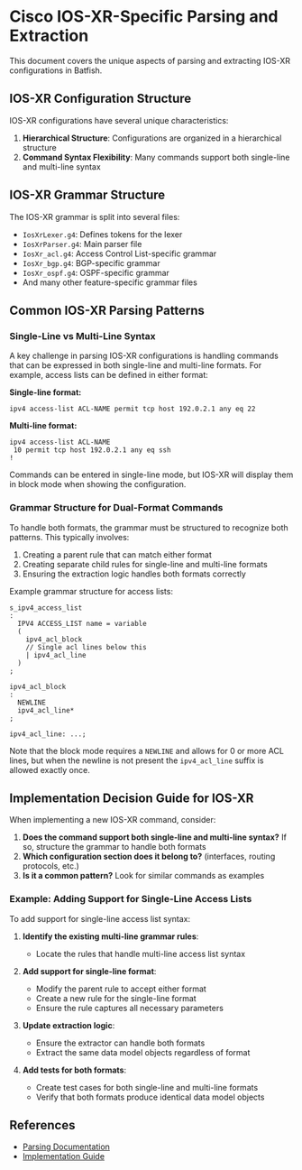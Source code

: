 # Cisco IOS-XR-Specific Parsing and Extraction

This document covers the unique aspects of parsing and extracting IOS-XR configurations in Batfish.

## IOS-XR Configuration Structure

IOS-XR configurations have several unique characteristics:

1. **Hierarchical Structure**: Configurations are organized in a hierarchical structure
2. **Command Syntax Flexibility**: Many commands support both single-line and multi-line syntax

## IOS-XR Grammar Structure

The IOS-XR grammar is split into several files:

- `IosXrLexer.g4`: Defines tokens for the lexer
- `IosXrParser.g4`: Main parser file
- `IosXr_acl.g4`: Access Control List-specific grammar
- `IosXr_bgp.g4`: BGP-specific grammar
- `IosXr_ospf.g4`: OSPF-specific grammar
- And many other feature-specific grammar files

## Common IOS-XR Parsing Patterns

### Single-Line vs Multi-Line Syntax

A key challenge in parsing IOS-XR configurations is handling commands that can be expressed in both single-line and multi-line formats. For example, access lists can be defined in either format:

**Single-line format:**

```
ipv4 access-list ACL-NAME permit tcp host 192.0.2.1 any eq 22
```

**Multi-line format:**

```
ipv4 access-list ACL-NAME
 10 permit tcp host 192.0.2.1 any eq ssh
!
```

Commands can be entered in single-line mode, but IOS-XR will display them in block mode when showing the configuration.

### Grammar Structure for Dual-Format Commands

To handle both formats, the grammar must be structured to recognize both patterns. This typically involves:

1. Creating a parent rule that can match either format
2. Creating separate child rules for single-line and multi-line formats
3. Ensuring the extraction logic handles both formats correctly

Example grammar structure for access lists:

```antlr
s_ipv4_access_list
:
  IPV4 ACCESS_LIST name = variable
  (
    ipv4_acl_block
    // Single acl lines below this
    | ipv4_acl_line
  )
;

ipv4_acl_block
:
  NEWLINE
  ipv4_acl_line*
;

ipv4_acl_line: ...;
```

Note that the block mode requires a `NEWLINE` and allows for 0 or more ACL lines, but when the newline is not present the `ipv4_acl_line` suffix is allowed exactly once.

## Implementation Decision Guide for IOS-XR

When implementing a new IOS-XR command, consider:

1. **Does the command support both single-line and multi-line syntax?** If so, structure the grammar to handle both formats
2. **Which configuration section does it belong to?** (interfaces, routing protocols, etc.)
3. **Is it a common pattern?** Look for similar commands as examples

### Example: Adding Support for Single-Line Access Lists

To add support for single-line access list syntax:

1. **Identify the existing multi-line grammar rules**:

   - Locate the rules that handle multi-line access list syntax

2. **Add support for single-line format**:

   - Modify the parent rule to accept either format
   - Create a new rule for the single-line format
   - Ensure the rule captures all necessary parameters

3. **Update extraction logic**:

   - Ensure the extractor can handle both formats
   - Extract the same data model objects regardless of format

4. **Add tests for both formats**:
   - Create test cases for both single-line and multi-line formats
   - Verify that both formats produce identical data model objects

## References

- [Parsing Documentation](../README.md)
- [Implementation Guide](../implementation_guide.md)
